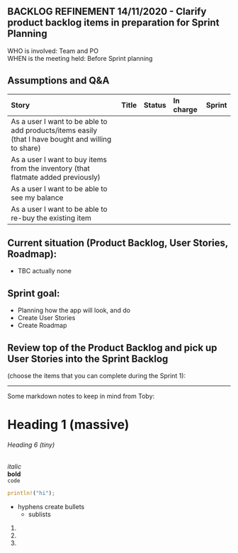 ## BACKLOG REFINEMENT 14/11/2020 - Clarify product backlog items in preparation for Sprint Planning 
WHO is involved: Team and PO  
WHEN is the meeting held: Before Sprint planning

## Assumptions and Q&A

| Story     |   Title  |    Status | In charge | Sprint |
|:----------|:---------|:----------|:----------|:-------|
| As a user I want to be able to add products/items easily (that I have bought and willing to share) |  |  |  |  |
| As a user I want to buy items from the inventory (that flatmate added previously) |  |  |  |  |
| As a user I want to be able to see my balance |  |  |  |  |
| As a user I want to be able to re-buy the existing item |  |  |  |  |


## Current situation (Product Backlog, User Stories, Roadmap):
- TBC actually none
## Sprint goal:
- Planning how the app will look, and do
- Create User Stories
- Create Roadmap

## Review top of the Product Backlog and pick up User Stories into the Sprint Backlog
(choose the items that you can complete during the Sprint 1):






---
Some markdown notes to keep in mind from Toby:
# Heading 1 (massive)
###### Heading 6 (tiny)
*italic*  
**bold**  
`code`  
```rust
println!("hi");
```  

- hyphens create bullets
  - sublists

1. 
1.
1.
 
 
